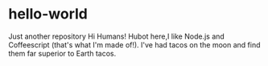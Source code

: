 # hello-world
Just another repository
Hi Humans!
Hubot here,I like Node.js and Coffeescript (that's what I'm made of!).
I've had tacos on the moon and find them far superior to Earth tacos.
